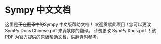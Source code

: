 # Sympy 中文文档
这里是~~正在翻译中的~~Sympy 中文版帮助文档！
欢迎贡献此项目！您可以更改 SymPy Docs Chinese.pdf 来贡献你的翻译。
请勿更改 SymPy Docs.pdf ！该 PDF 为官方提供的原版帮助文档，供翻译时参考。
